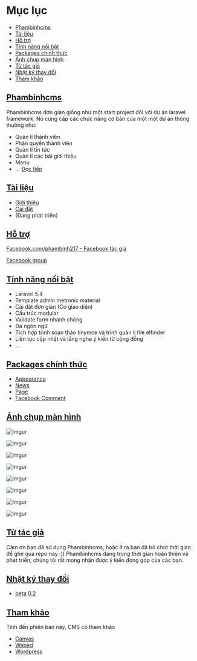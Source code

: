 # Mục lục
* [Phambinhcms](#phambinhcms)
* [Tài liệu](#docs)
* [Hỗ trợ](#support)
* [Tính năng nổi bật](#feature)
* [Packages chính thức](#packages)
* [Ảnh chụp màn hình](#images)
* [Từ tác giả](#from-author)
* [Nhật ký thay đổi](#changelog)
* [Tham khảo](#refer)

## [Phambinhcms](#phambinhcms)
Phambinhcms đơn giản giống như một start project đối với dự án laravel framework. Nó cung cấp các chức năng cơ bản của một một dự án thông thường như:
* Quản lí thành viên
* Phân quyền thành viên
* Quản lí tin tức
* Quản lí các bài giới thiệu
* Menu
* ...
[Đọc tiếp](docs/intro.md)

## [Tài liệu](#docs)
* [Giới thiệu](docs/intro.md)
* [Cài đặt](docs/install.md)
* (Đang phát triển)

## [Hỗ trợ](#support)

[Facebook.com/phambinh217 - Facebook tác giả](https://www.facebook.com/phambinh217)

[Facebook group](https://www.facebook.com/groups/laravel.phambinhcms)

## [Tính năng nổi bật](#feature)
* Laravel 5.4
* Template admin metronic material
* Cài đặt đơn giản (Có giao diện)
* Cấu trúc modular
* Validate form nhanh chóng
* Đa ngôn ngữ
* Tích hợp trình soạn thảo tinymce và trình quản lí file elfinder
* Liên tục cập nhật và lắng nghe ý kiến từ cộng đồng
* ...

## [Packages chính thức](#packages-chính-thức)
* [Appearance](https://github.com/phambinh217/appearance)
* [News](https://github.com/phambinh217/news)
* [Page](https://github.com/phambinh217/page)
* [Facebook Comment](https://github.com/phambinh217/fb-comment)

## [Ảnh chụp màn hình](#images)
![Imgur](http://i.imgur.com/L3leUwa.png)

![Imgur](http://i.imgur.com/trBOc5i.png)

![Imgur](http://i.imgur.com/L29Ziwi.png)

![Imgur](http://i.imgur.com/dHCAcl2.png)

![Imgur](http://i.imgur.com/sorZN8P.png)

![Imgur](http://i.imgur.com/mTeEXQV.png)

![Imgur](http://i.imgur.com/ADvuh2S.png)

![Imgur](http://i.imgur.com/S2q4hAA.png)

## [Từ tác giả](#from-author)
Cảm ơn bạn đã sử dụng Phambinhcms, hoặc ít ra bạn đã bỏ chút thời gian để ghé qua repo này :))
Phambinhcms đang trong thời gian hoàn thiện và phát triển, chúng tôi rất mong nhận được ý kiến đóng góp của các bạn.

## [Nhật ký thay đổi](#changelog)
* [beta 0.2](docs/changelog.md#beta-02)

## [Tham khảo](#refer)
Tính đến phiên bản này, CMS có tham khảo
* [Canvas](#)
* [Webed](#)
* [Wordpress](#)